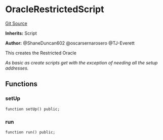 # OracleRestrictedScript
[Git Source](https://github.com/thrackle-io/rules-protocol/blob/d0344b27291308c442daefb74b46bb81740099e4/src/example/script/OracleRestricted.s.sol)

**Inherits:**
Script

**Author:**
@ShaneDuncan602 @oscarsernarosero @TJ-Everett

This creates the Restricted Oracle

*As basic as create scripts get with the exception of needing all the setup addresses.*


## Functions
### setUp


```solidity
function setUp() public;
```

### run


```solidity
function run() public;
```

